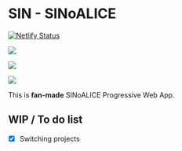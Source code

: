 # SIN - SINoALICE

[![Netlify Status](https://api.netlify.com/api/v1/badges/6ef47689-c7fe-4e9b-b47a-76ee9c0a899f/deploy-status)](https://app.netlify.com/sites/sin-sinoalice/deploys)

![](https://github.com/sofelfam/sin-sinoalice-v2/workflows/Lint/badge.svg)

![](https://github.com/sofelfam/sin-sinoalice-v2/workflows/Build%20project%20and%20Run%20Lighthouse%20CI/badge.svg)

![](https://github.com/sofelfam/sin-sinoalice-v2/workflows/GitHub%20Pages/badge.svg)

This is **fan-made** SINoALICE Progressive Web App.

## WIP / To do list

- [x] Switching projects